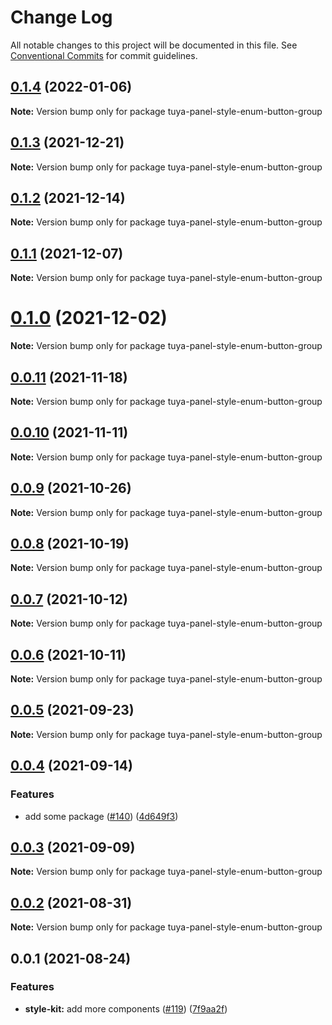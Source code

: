 # Change Log

All notable changes to this project will be documented in this file.
See [Conventional Commits](https://conventionalcommits.org) for commit guidelines.

## [0.1.4](https://github.com/tuya/tuya-panel-kit/compare/tuya-panel-style-enum-button-group@0.1.3...tuya-panel-style-enum-button-group@0.1.4) (2022-01-06)

**Note:** Version bump only for package tuya-panel-style-enum-button-group





## [0.1.3](https://github.com/tuya/tuya-panel-kit/compare/tuya-panel-style-enum-button-group@0.1.2...tuya-panel-style-enum-button-group@0.1.3) (2021-12-21)

**Note:** Version bump only for package tuya-panel-style-enum-button-group





## [0.1.2](https://github.com/tuya/tuya-panel-kit/compare/tuya-panel-style-enum-button-group@0.1.1...tuya-panel-style-enum-button-group@0.1.2) (2021-12-14)

**Note:** Version bump only for package tuya-panel-style-enum-button-group





## [0.1.1](https://github.com/tuya/tuya-panel-kit/compare/tuya-panel-style-enum-button-group@0.0.11...tuya-panel-style-enum-button-group@0.1.1) (2021-12-07)

**Note:** Version bump only for package tuya-panel-style-enum-button-group





# [0.1.0](https://github.com/tuya/tuya-panel-kit/compare/tuya-panel-style-enum-button-group@0.0.11...tuya-panel-style-enum-button-group@0.1.0) (2021-12-02)

**Note:** Version bump only for package tuya-panel-style-enum-button-group





## [0.0.11](https://github.com/tuya/tuya-panel-kit/compare/tuya-panel-style-enum-button-group@0.0.10...tuya-panel-style-enum-button-group@0.0.11) (2021-11-18)

**Note:** Version bump only for package tuya-panel-style-enum-button-group





## [0.0.10](https://github.com/tuya/tuya-panel-kit/compare/tuya-panel-style-enum-button-group@0.0.9...tuya-panel-style-enum-button-group@0.0.10) (2021-11-11)

**Note:** Version bump only for package tuya-panel-style-enum-button-group





## [0.0.9](https://github.com/tuya/tuya-panel-kit/compare/tuya-panel-style-enum-button-group@0.0.8...tuya-panel-style-enum-button-group@0.0.9) (2021-10-26)

**Note:** Version bump only for package tuya-panel-style-enum-button-group





## [0.0.8](https://github.com/tuya/tuya-panel-kit/compare/tuya-panel-style-enum-button-group@0.0.6...tuya-panel-style-enum-button-group@0.0.8) (2021-10-19)

**Note:** Version bump only for package tuya-panel-style-enum-button-group





## [0.0.7](https://github.com/tuya/tuya-panel-kit/compare/tuya-panel-style-enum-button-group@0.0.6...tuya-panel-style-enum-button-group@0.0.7) (2021-10-12)

**Note:** Version bump only for package tuya-panel-style-enum-button-group





## [0.0.6](https://github.com/tuya/tuya-panel-kit/compare/tuya-panel-style-enum-button-group@0.0.5...tuya-panel-style-enum-button-group@0.0.6) (2021-10-11)

**Note:** Version bump only for package tuya-panel-style-enum-button-group





## [0.0.5](https://github.com/tuya/tuya-panel-kit/compare/tuya-panel-style-enum-button-group@0.0.4...tuya-panel-style-enum-button-group@0.0.5) (2021-09-23)

**Note:** Version bump only for package tuya-panel-style-enum-button-group





## [0.0.4](https://github.com/tuya/tuya-panel-kit/compare/tuya-panel-style-enum-button-group@0.0.3...tuya-panel-style-enum-button-group@0.0.4) (2021-09-14)


### Features

* add some package ([#140](https://github.com/tuya/tuya-panel-kit/issues/140)) ([4d649f3](https://github.com/tuya/tuya-panel-kit/commit/4d649f3020ac96bc9aa16c0d27f925b13244317c))





## [0.0.3](https://github.com/tuya/tuya-panel-kit/compare/tuya-panel-style-enum-button-group@0.0.2...tuya-panel-style-enum-button-group@0.0.3) (2021-09-09)

**Note:** Version bump only for package tuya-panel-style-enum-button-group





## [0.0.2](https://github.com/tuya/tuya-panel-kit/compare/tuya-panel-style-enum-button-group@0.0.1...tuya-panel-style-enum-button-group@0.0.2) (2021-08-31)

**Note:** Version bump only for package tuya-panel-style-enum-button-group





## 0.0.1 (2021-08-24)


### Features

* **style-kit:** add more components ([#119](https://github.com/tuya/tuya-panel-kit/issues/119)) ([7f9aa2f](https://github.com/tuya/tuya-panel-kit/commit/7f9aa2fecf01c73760eeb88fcc09703ccef3afca))
